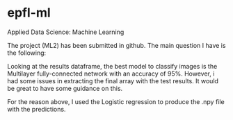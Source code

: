# epfl-ml
Applied Data Science: Machine Learning

The project (ML2) has been submitted in github. The main question I have is the following:

Looking at the results dataframe, the best model to classify images is the Multilayer fully-connected network with an accuracy of 95%.
However, i had some issues in extracting the final array with the test results. It would be great to have some guidance on this.

For the reason above, I used the Logistic regression to produce the .npy file with the predictions.

